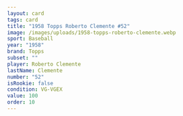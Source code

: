 ```yaml
---
layout: card
tags: card
title: "1958 Topps Roberto Clemente #52"
image: /images/uploads/1958-topps-roberto-clemente.webp
sport: Baseball
year: "1958"
brand: Topps
subset: ""
player: Roberto Clemente
lastName: Clemente
number: "52"
isRookie: false
condition: VG-VGEX
value: 100
order: 10
---
```

